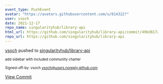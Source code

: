 ```yaml
---
event_type: PushEvent
avatar: "https://avatars.githubusercontent.com/u/814322?"
user: vsoch
date: 2021-12-17
repo_name: singularityhub/library-api
html_url: https://github.com/singularityhub/library-api/commit/49bd817ad0e2d340945b76a6b6917b015e813d56
repo_url: https://github.com/singularityhub/library-api
---
```


<a href='https://github.com/vsoch' target='_blank'>vsoch</a> pushed to <a href='https://github.com/singularityhub/library-api' target='_blank'>singularityhub/library-api</a>

<small>add sidebar with included community charter

Signed-off-by: vsoch <vsoch@users.noreply.github.com></small>

<a href='https://github.com/singularityhub/library-api/commit/49bd817ad0e2d340945b76a6b6917b015e813d56' target='_blank'>View Commit</a>